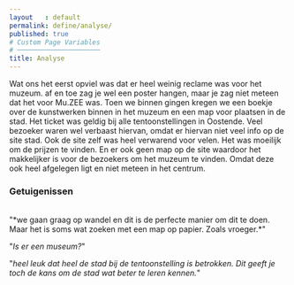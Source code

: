 ```yaml
---
layout   : default
permalink: define/analyse/
published: true
# Custom Page Variables
# ─────────────────────
title: Analyse
---
```


Wat ons het eerst opviel was dat er heel weinig reclame was voor het muzeum. af en toe zag je wel een poster hangen, maar je zag niet meteen dat het voor Mu.ZEE was. 
Toen we binnen gingen kregen we een boekje over de kunstwerken binnen in het muzeum en een map voor plaatsen in de stad. Het ticket was geldig bij alle tentoonstellingen in Oostende. 
Veel bezoeker waren wel verbaast hiervan, omdat er hiervan niet veel info op de site stad. Ook de site zelf was heel verwarend voor velen. Het was moeilijk om de prijzen te vinden. En er ook geen map op de site waardoor het makkelijker is voor de bezoekers om het muzeum te vinden. Omdat deze ook heel afgelegen ligt en niet meteen in het centrum. 

### Getuigenissen
<br>
"*we gaan graag op wandel en dit is de perfecte manier om dit te doen. Maar het is soms wat zoeken met een map op papier. Zoals vroeger.*"


"*Is er een museum?*"


"*heel leuk dat heel de stad bij de tentoonstelling is betrokken. Dit geeft je toch de kans om de stad wat beter te leren kennen.*"

<br>